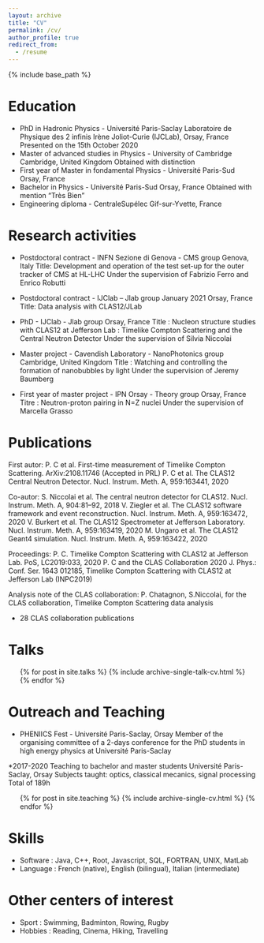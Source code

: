 ```yaml
---
layout: archive
title: "CV"
permalink: /cv/
author_profile: true
redirect_from:
  - /resume
---
```


{% include base_path %}

Education
======
* PhD in Hadronic Physics - Université Paris-Saclay
	Laboratoire de Physique des 2 infinis Irène Joliot-Curie (IJCLab), Orsay, France
	Presented on the 15th  October 2020
* Master of advanced studies in Physics - University of Cambridge
			Cambridge, United Kingdom
			Obtained with distinction
* First year of Master in fondamental Physics - Université Paris-Sud
			Orsay, France
* Bachelor in Physics - Université Paris-Sud
			Orsay, France
			Obtained with mention “Très Bien” 
* Engineering diploma - CentraleSupélec
			Gif-sur-Yvette, France 

Research activities
======
* Postdoctoral contract - INFN Sezione di Genova - CMS group
				Genova, Italy
				Title: Development and operation of the test set-up for the outer tracker 				of CMS at HL-LHC
				Under the supervision of Fabrizio Ferro and Enrico Robutti

* Postdoctoral contract - IJClab – Jlab group
January 2021			Orsay, France
				Title: Data analysis with CLAS12/JLab

* PhD - IJClab - Jlab group
				Orsay, France
				Title : Nucleon structure studies with CLAS12 at Jefferson Lab : 					Timelike Compton Scattering and the Central Neutron Detector
				Under the supervision of Silvia Niccolai
* Master project - Cavendish Laboratory - NanoPhotonics group
				Cambridge, United Kingdom
				Title : Watching and controlling the formation of nanobubbles by light
				Under the supervision of Jeremy Baumberg
* First year of master project - IPN Orsay - Theory group
				Orsay, France
				Titre : Neutron-proton pairing in N=Z nuclei
				Under the supervision of Marcella Grasso                  
  


Publications
======

First autor:
P. C et al. First-time measurement of Timelike Compton Scattering. ArXiv:2108.11746 
(Accepted in PRL)
P. C et al. The CLAS12 Central Neutron Detector. Nucl. Instrum. Meth. A, 959:163441, 2020

Co-autor:
S. Niccolai et al. The central neutron detector for CLAS12. Nucl. Instrum. Meth. A, 904:81–92, 2018
V. Ziegler et al. The CLAS12 software framework and event reconstruction. Nucl. Instrum. Meth. A, 959:163472, 2020
V. Burkert et al. The CLAS12 Spectrometer at Jefferson Laboratory. Nucl. Instrum. Meth. A, 959:163419, 2020
M. Ungaro et al. The CLAS12 Geant4 simulation. Nucl. Instrum. Meth. A, 959:163422, 2020

Proceedings:
P. C. Timelike Compton Scattering with CLAS12 at Jefferson Lab. PoS, LC2019:033, 2020
P. C and the CLAS Collaboration 2020 J. Phys.: Conf. Ser. 1643 012185, Timelike Compton Scattering with CLAS12 at Jefferson Lab (INPC2019)

Analysis note of the CLAS collaboration:
P. Chatagnon, S.Niccolai, for the CLAS collaboration, Timelike Compton Scattering data analysis
+ 28 CLAS collaboration publications
  
Talks
======
  <ul>{% for post in site.talks %}
    {% include archive-single-talk-cv.html %}
  {% endfor %}</ul>
  
Outreach and Teaching
======
* PHENIICS Fest - Université Paris-Saclay, Orsay
				Member of the organising committee of a 2-days conference for the 				PhD students in high energy physics at Université Paris-Saclay

*2017-2020			Teaching to bachelor and master students
				Université Paris-Saclay, Orsay
				Subjects taught: optics, classical mecanics, signal processing
				Total of 189h 
				
				
  <ul>{% for post in site.teaching %}
    {% include archive-single-cv.html %}
  {% endfor %}</ul>
  
Skills
======
* Software : Java, C++, Root, Javascript, SQL, FORTRAN, UNIX, MatLab
* Language : French (native), English (bilingual), Italian (intermediate)

Other centers of interest
======
* Sport : Swimming, Badminton, Rowing, Rugby
* Hobbies : Reading, Cinema, Hiking, Travelling


